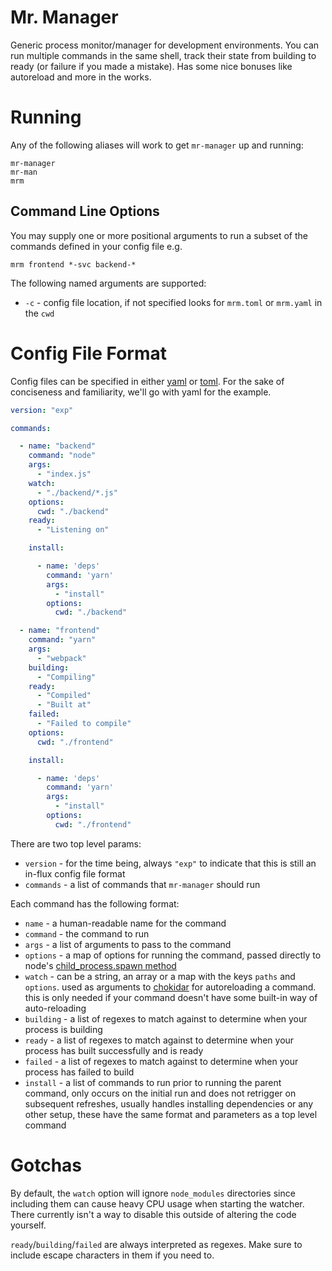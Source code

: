 # Mr. Manager

Generic process monitor/manager for development environments. You can run multiple commands in the same shell, track
their state from building to ready (or failure if you made a mistake). Has some nice bonuses like autoreload and
more in the works.

# Running

Any of the following aliases will work to get `mr-manager` up and running:

```
mr-manager
mr-man
mrm
```

## Command Line Options

You may supply one or more positional arguments to run a subset of the commands defined in your config file e.g.

```
mrm frontend *-svc backend-*
```

The following named arguments are supported:

* `-c` - config file location, if not specified looks for `mrm.toml` or `mrm.yaml` in the `cwd`

# Config File Format

Config files can be specified in either [yaml](https://yaml.org/) or [toml](https://github.com/toml-lang/toml). For
the sake of conciseness and familiarity, we'll go with yaml for the example.

```yaml
version: "exp"

commands:

  - name: "backend"
    command: "node"
    args:
      - "index.js"
    watch:
      - "./backend/*.js"
    options:
      cwd: "./backend"
    ready:
      - "Listening on"

    install:

      - name: 'deps'
        command: 'yarn'
        args:
          - "install"
        options:
          cwd: "./backend"

  - name: "frontend"
    command: "yarn"
    args:
      - "webpack"
    building:
      - "Compiling"
    ready:
      - "Compiled"
      - "Built at"
    failed:
      - "Failed to compile"
    options:
      cwd: "./frontend"

    install:

      - name: 'deps'
        command: 'yarn'
        args:
          - "install"
        options:
          cwd: "./frontend"
```

There are two top level params:

* `version` - for the time being, always `"exp"` to indicate that this is still an in-flux config file format
* `commands` - a list of commands that `mr-manager` should run

Each command has the following format:

* `name` - a human-readable name for the command
* `command` - the command to run
* `args` - a list of arguments to pass to the command
* `options` - a map of options for running the command, passed directly to node's [child_process.spawn method](https://nodejs.org/api/child_process.html#child_process_child_process_spawn_command_args_options)
* `watch` - can be a string, an array or a map with the keys `paths` and `options`. used as arguments to [chokidar](https://github.com/paulmillr/chokidar) for autoreloading a command. this is only needed if your command doesn't have some built-in way of auto-reloading
* `building` - a list of regexes to match against to determine when your process is building
* `ready` - a list of regexes to match against to determine when your process has built successfully and is ready
* `failed` - a list of regexes to match against to determine when your process has failed to build
* `install` - a list of commands to run prior to running the parent command, only occurs on the initial run and does not retrigger on subsequent refreshes, usually handles installing dependencies or any other setup, these have the same format and parameters as a top level command

# Gotchas

By default, the `watch` option will ignore `node_modules` directories since including them can cause heavy CPU usage
when starting the watcher. There currently isn't a way to disable this outside of altering the code yourself.

`ready`/`building`/`failed` are always interpreted as regexes. Make sure to include escape characters in them if you
need to.
